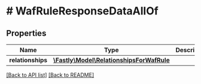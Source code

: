 # # WafRuleResponseDataAllOf

## Properties

Name | Type | Description | Notes
------------ | ------------- | ------------- | -------------
**relationships** | [**\Fastly\Model\RelationshipsForWafRule**](RelationshipsForWafRule.md) |  | [optional] 


[[Back to API list]](../../README.md#endpoints) [[Back to README]](../../README.md)
